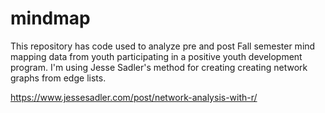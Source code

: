 # mindmap
This repository has code used to analyze pre and post Fall semester mind mapping data from youth participating in a positive youth development program. I'm using Jesse Sadler's method for creating creating network graphs from edge lists.

https://www.jessesadler.com/post/network-analysis-with-r/
